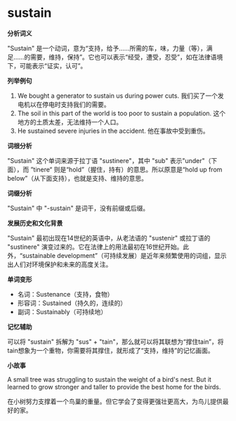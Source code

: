# sustain

**分析词义**

  

"Sustain" 是一个动词，意为“支持，给予……所需的车，味，力量（等），满足……的需要，维持，保持”。它也可以表示“经受，遭受，忍受”，如在法律语境下，可能表示“证实，认可”。

  

**列举例句**

  

1.  We bought a generator to sustain us during power cuts. 我们买了一个发电机以在停电时支持我们的需要。
2.  The soil in this part of the world is too poor to sustain a population. 这个地方的土质太差，无法维持一个人口。
3.  He sustained severe injuries in the accident. 他在事故中受到重伤。

  

**词根分析**

  

"Sustain" 这个单词来源于拉丁语 "sustinere"，其中 "sub" 表示"under"（下面），而 ”tinere“ 则是“hold”（握住，持有）的意思。所以原意是“hold up from below”（从下面支持），也就是支持、维持的意思。

  

**词缀分析**

  

"Sustain" 中 "-sustain" 是词干，没有前缀或后缀。

  

**发展历史和文化背景**

  

"Sustain" 最初出现在14世纪的英语中，从老法语的 "sustenir" 或拉丁语的 "sustinere" 演变过来的。它在法律上的用法最初在16世纪开始。此外，“sustainable development”（可持续发展）是近年来频繁使用的词组，显示出人们对环境保护和未来的高度关注。

  

**单词变形**

  

*   名词：Sustenance（支持，食物）
*   形容词：Sustained（持久的，连续的）
*   副词：Sustainably（可持续地）

  

**记忆辅助**

  

可以将 "sustain" 拆解为 "sus" + "tain"，那么就可以将其联想为“撑住tain”，将tain想象为一个重物，你需要将其撑住，就形成了“支持，维持”的记忆画面。

  

**小故事**

  

A small tree was struggling to sustain the weight of a bird's nest. But it learned to grow stronger and taller to provide the best home for the birds.

  

在小树努力支撑着一个鸟巢的重量。但它学会了变得更强壮更高大，为鸟儿提供最好的家。
